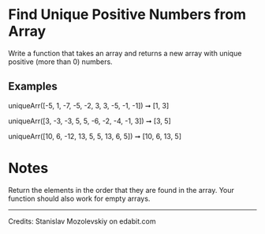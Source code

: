 # Find Unique Positive Numbers from Array

Write a function that takes an array and returns a new array with unique positive (more than 0) numbers.

## Examples

uniqueArr([-5, 1, -7, -5, -2, 3, 3, -5, -1, -1]) ➞ [1, 3]

uniqueArr([3, -3, -3, 5, 5, -6, -2, -4, -1, 3]) ➞ [3, 5]

uniqueArr([10, 6, -12, 13, 5, 5, 13, 6, 5]) ➞ [10, 6, 13, 5]

# Notes

Return the elements in the order that they are found in the array.
Your function should also work for empty arrays.

---

Credits: Stanislav Mozolevskiy on edabit.com
